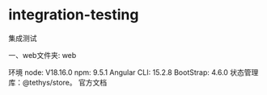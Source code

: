 # integration-testing
集成测试


一、web文件夹:
web

环境
node: V18.16.0
npm: 9.5.1
Angular CLI: 15.2.8
BootStrap: 4.6.0
状态管理库：@tethys/store。 官方文档
